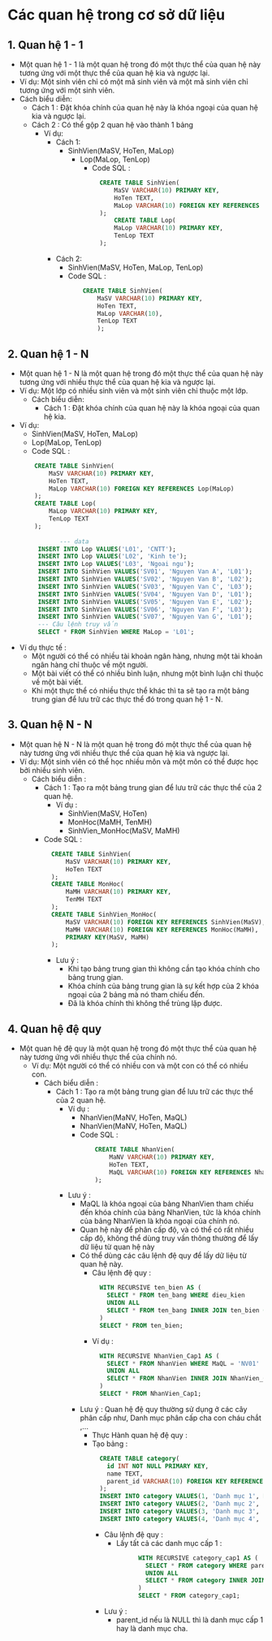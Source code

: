 # Các quan hệ trong cơ sở dữ liệu

## 1. Quan hệ 1 - 1

- Một quan hệ 1 - 1 là một quan hệ trong đó một thực thể của quan hệ này tương ứng với một thực thể của quan hệ kia và
  ngược lại.
- Ví dụ: Một sinh viên chỉ có một mã sinh viên và một mã sinh viên chỉ tương ứng với một sinh viên.
- Cách biểu diễn:
	- Cách 1 : Đặt khóa chính của quan hệ này là khóa ngoại của quan hệ kia và ngược lại.
	- Cách 2 : Có thể gộp 2 quan hệ vào thành 1 bảng
		- Ví dụ:
			- Cách 1:
				- SinhVien(MaSV, HoTen, MaLop)
					- Lop(MaLop, TenLop)
                      - Code SQL :
                        ```SQL
                          CREATE TABLE SinhVien(
                              MaSV VARCHAR(10) PRIMARY KEY,
                              HoTen TEXT,
                              MaLop VARCHAR(10) FOREIGN KEY REFERENCES Lop(MaLop)
                          );
                              CREATE TABLE Lop(
                              MaLop VARCHAR(10) PRIMARY KEY,
                              TenLop TEXT
                          );
                          ```
			- Cách 2:
				- SinhVien(MaSV, HoTen, MaLop, TenLop)
				- Code SQL :
				  ```SQL
					  CREATE TABLE SinhVien(
						  MaSV VARCHAR(10) PRIMARY KEY,
						  HoTen TEXT,
						  MaLop VARCHAR(10),
						  TenLop TEXT
						  );
				  ```

## 2. Quan hệ 1 - N

- Một quan hệ 1 - N là một quan hệ trong đó một thực thể của quan hệ này tương ứng với nhiều thực thể của quan hệ kia và
  ngược lại.
- Ví dụ: Một lớp có nhiều sinh viên và một sinh viên chỉ thuộc một lớp.
	- Cách biểu diễn:
		- Cách 1 : Đặt khóa chính của quan hệ này là khóa ngoại của quan hệ kia.
- Ví dụ:
  - SinhVien(MaSV, HoTen, MaLop)
  - Lop(MaLop, TenLop)
  - Code SQL :
  ```SQL
	  CREATE TABLE SinhVien(
		  MaSV VARCHAR(10) PRIMARY KEY,
		  HoTen TEXT,
		  MaLop VARCHAR(10) FOREIGN KEY REFERENCES Lop(MaLop)
	  );
	  CREATE TABLE Lop(
		  MaLop VARCHAR(10) PRIMARY KEY,
		  TenLop TEXT
	  );
     
             --- data 
	   INSERT INTO Lop VALUES('L01', 'CNTT');
	   INSERT INTO Lop VALUES('L02', 'Kinh te');
	   INSERT INTO Lop VALUES('L03', 'Ngoai ngu');
	   INSERT INTO SinhVien VALUES('SV01', 'Nguyen Van A', 'L01');
	   INSERT INTO SinhVien VALUES('SV02', 'Nguyen Van B', 'L02');
	   INSERT INTO SinhVien VALUES('SV03', 'Nguyen Van C', 'L03');
	   INSERT INTO SinhVien VALUES('SV04', 'Nguyen Van D', 'L01');
	   INSERT INTO SinhVien VALUES('SV05', 'Nguyen Van E', 'L02');
	   INSERT INTO SinhVien VALUES('SV06', 'Nguyen Van F', 'L03');
	   INSERT INTO SinhVien VALUES('SV07', 'Nguyen Van G', 'L01');
	   --- Câu lệnh truy vấn
	   SELECT * FROM SinhVien WHERE MaLop = 'L01';
    ```
- Ví dụ thực tế : 
  - Một người có thể có nhiều tài khoản ngân hàng, nhưng một tài khoản ngân hàng chỉ thuộc về một người.
  - Một bài viết có thể có nhiều bình luận, nhưng một bình luận chỉ thuộc về một bài viết.
  - Khi một thực thể có nhiều thực thể khác thì ta sẽ tạo ra một bảng trung gian để lưu trữ các thực thể đó trong quan hệ 1 - N.

## 3. Quan hệ N - N
- Một quan hệ N - N là một quan hệ trong đó một thực thể của quan hệ này tương ứng với nhiều thực thể của quan hệ kia và ngược lại.
- Ví dụ: Một sinh viên có thể học nhiều môn và một môn có thể được học bởi nhiều sinh viên.
  - Cách biểu diễn : 
    - Cách 1 : Tạo ra một bảng trung gian để lưu trữ các thực thể của 2 quan hệ.
	  - Ví dụ : 
		- SinhVien(MaSV, HoTen)
		- MonHoc(MaMH, TenMH)
		- SinhVien_MonHoc(MaSV, MaMH)
    - Code SQL :
      ```SQL
        CREATE TABLE SinhVien(
            MaSV VARCHAR(10) PRIMARY KEY,
            HoTen TEXT
        );
        CREATE TABLE MonHoc(
            MaMH VARCHAR(10) PRIMARY KEY,
            TenMH TEXT
        );
        CREATE TABLE SinhVien_MonHoc(
            MaSV VARCHAR(10) FOREIGN KEY REFERENCES SinhVien(MaSV),
            MaMH VARCHAR(10) FOREIGN KEY REFERENCES MonHoc(MaMH),
            PRIMARY KEY(MaSV, MaMH)
        );
      ```
      - Lưu ý :
        - Khi tạo bảng trung gian thì không cần tạo khóa chính cho bảng trung gian.
        - Khóa chính của bảng trung gian là sự kết hợp của 2 khóa ngoại của 2 bảng mà nó tham chiếu đến.
        - Đã là khóa chính thì không thể trùng lặp được.
## 4. Quan hệ đệ quy
- Một quan hệ đệ quy là một quan hệ trong đó một thực thể của quan hệ này tương ứng với nhiều thực thể của chính nó.
  - Ví dụ: Một người có thể có nhiều con và một con có thể có nhiều con.
    - Cách biểu diễn : 
      - Cách 1 : Tạo ra một bảng trung gian để lưu trữ các thực thể của 2 quan hệ.
        - Ví dụ : 
          - NhanVien(MaNV, HoTen, MaQL)
          - NhanVien(MaNV, HoTen, MaQL)
          - Code SQL :
            ```SQL
                CREATE TABLE NhanVien(
                    MaNV VARCHAR(10) PRIMARY KEY,
                    HoTen TEXT,
                    MaQL VARCHAR(10) FOREIGN KEY REFERENCES NhanVien(MaNV)
                );
            ```
        - Lưu ý : 
          - MaQL là khóa ngoại của bảng NhanVien tham chiếu đến khóa chính của bảng NhanVien, tức là khóa chính của bảng NhanVien là khóa ngoại của chính nó.
          - Quan hệ này để phân cấp độ, và có thể có rất nhiều cấp độ, không thể dùng truy vấn thông thường để lấy dữ liệu từ quan hệ này
          - Có thể dùng các câu lệnh đệ quy để lấy dữ liệu từ quan hệ này.
            - Câu lệnh đệ quy : 
              ```SQL
                WITH RECURSIVE ten_bien AS (
                  SELECT * FROM ten_bang WHERE dieu_kien
                  UNION ALL
                  SELECT * FROM ten_bang INNER JOIN ten_bien ON dieu_kien
                )
                SELECT * FROM ten_bien;
              ```
            - Ví dụ : 
              ```SQL
                WITH RECURSIVE NhanVien_Cap1 AS (
                  SELECT * FROM NhanVien WHERE MaQL = 'NV01'
                  UNION ALL
                  SELECT * FROM NhanVien INNER JOIN NhanVien_Cap1 ON NhanVien.MaQL = NhanVien_Cap1.MaNV
                )
                SELECT * FROM NhanVien_Cap1;
              ```
          - Lưu ý : Quan hệ đệ quy thường sử dụng ở các cây phân cấp như, Danh mục phân cấp cha con cháu chắt ,...
            - Thực Hành quan hệ đệ quy : 
            - Tạo bảng : 
              ```SQL
                CREATE TABLE category(
                  id INT NOT NULL PRIMARY KEY,
                  name TEXT,
                  parent_id VARCHAR(10) FOREIGN KEY REFERENCES category(id)
                );
                INSERT INTO category VALUES(1, 'Danh mục 1', NULL);
                INSERT INTO category VALUES(2, 'Danh mục 2', 1);
                INSERT INTO category VALUES(3, 'Danh mục 3', 1);
                INSERT INTO category VALUES(4, 'Danh mục 4', 3);
                ```
              - Câu lệnh đệ quy :
                - Lấy tất cả các danh mục cấp 1 :
                  ```SQL
                        WITH RECURSIVE category_cap1 AS (
                          SELECT * FROM category WHERE parent_id IS NULL
                          UNION ALL
                          SELECT * FROM category INNER JOIN category_cap1 ON category.parent_id = category_cap1.id
                        )
                        SELECT * FROM category_cap1;
                  ```
              - Lưu ý : 
                - parent_id nếu là NULL thì là danh mục cấp 1 hay là danh mục cha.
   				
    
    
    